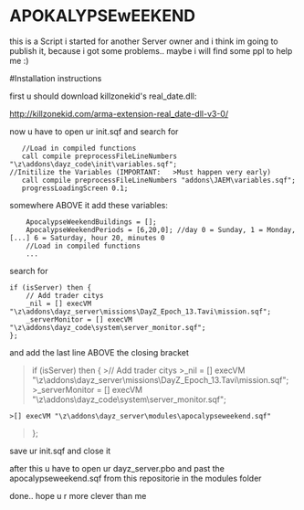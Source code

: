 APOKALYPSEwEEKEND
=================


this is a Script i started for another Server owner and i think im going to publish it, because i got some problems.. maybe i will find some ppl to help me :)


#Installation instructions

first u should download killzonekid's real_date.dll:

http://killzonekid.com/arma-extension-real_date-dll-v3-0/

now u have to open ur init.sqf and search for

 ~~~~
	//Load in compiled functions
	call compile preprocessFileLineNumbers "\z\addons\dayz_code\init\variables.sqf";						//Initilize the Variables (IMPORTANT:   >Must happen very early)
	call compile preprocessFileLineNumbers "addons\JAEM\variables.sqf";
	progressLoadingScreen 0.1;
~~~~

somewhere ABOVE it add these variables:

~~~~
	ApocalypseWeekendBuildings = [];
	ApocalypseWeekendPeriods = [6,20,0]; //day 0 = Sunday, 1 = Monday, [...] 6 = Saturday, hour 20, minutes 0
	//Load in compiled functions
	...
~~~~

search for

	if (isServer) then {
		// Add trader citys
		_nil = [] execVM "\z\addons\dayz_server\missions\DayZ_Epoch_13.Tavi\mission.sqf";
		_serverMonitor = [] execVM "\z\addons\dayz_code\system\server_monitor.sqf";
	};

and add the last line ABOVE the closing bracket

  >if (isServer) then {
    >// Add trader citys
    >_nil = [] execVM "\z\addons\dayz_server\missions\DayZ_Epoch_13.Tavi\mission.sqf";
    >_serverMonitor = [] execVM "\z\addons\dayz_code\system\server_monitor.sqf";
>
    >[] execVM "\z\addons\dayz_server\modules\apocalypseweekend.sqf"
  >};

save ur init.sqf and close it

after this u have to open ur dayz_server.pbo and past the apocalypseweekend.sqf from this repositorie in the modules folder


done.. hope u r more clever than me

